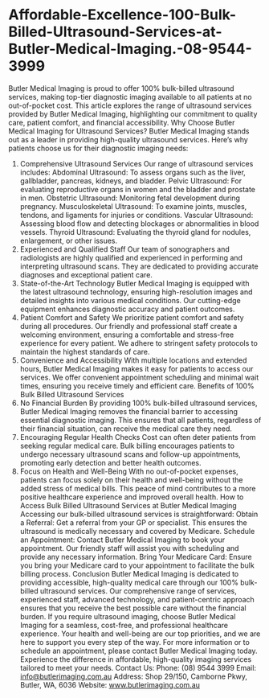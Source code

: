 # Affordable-Excellence-100-Bulk-Billed-Ultrasound-Services-at-Butler-Medical-Imaging.-08-9544-3999
Butler Medical Imaging is proud to offer 100% bulk-billed ultrasound services, making top-tier diagnostic imaging available to all patients at no out-of-pocket cost. This article explores the range of ultrasound services provided by Butler Medical Imaging, highlighting our commitment to quality care, patient comfort, and financial accessibility.
Why Choose Butler Medical Imaging for Ultrasound Services?
Butler Medical Imaging stands out as a leader in providing high-quality ultrasound services. Here’s why patients choose us for their diagnostic imaging needs:
1. Comprehensive Ultrasound Services
Our range of ultrasound services includes:
Abdominal Ultrasound: To assess organs such as the liver, gallbladder, pancreas, kidneys, and bladder.
Pelvic Ultrasound: For evaluating reproductive organs in women and the bladder and prostate in men.
Obstetric Ultrasound: Monitoring fetal development during pregnancy.
Musculoskeletal Ultrasound: To examine joints, muscles, tendons, and ligaments for injuries or conditions.
Vascular Ultrasound: Assessing blood flow and detecting blockages or abnormalities in blood vessels.
Thyroid Ultrasound: Evaluating the thyroid gland for nodules, enlargement, or other issues.
2. Experienced and Qualified Staff
Our team of sonographers and radiologists are highly qualified and experienced in performing and interpreting ultrasound scans. They are dedicated to providing accurate diagnoses and exceptional patient care.
3. State-of-the-Art Technology
Butler Medical Imaging is equipped with the latest ultrasound technology, ensuring high-resolution images and detailed insights into various medical conditions. Our cutting-edge equipment enhances diagnostic accuracy and patient outcomes.
4. Patient Comfort and Safety
We prioritize patient comfort and safety during all procedures. Our friendly and professional staff create a welcoming environment, ensuring a comfortable and stress-free experience for every patient. We adhere to stringent safety protocols to maintain the highest standards of care.
5. Convenience and Accessibility
With multiple locations and extended hours, Butler Medical Imaging makes it easy for patients to access our services. We offer convenient appointment scheduling and minimal wait times, ensuring you receive timely and efficient care.
Benefits of 100% Bulk Billed Ultrasound Services
1. No Financial Burden
By providing 100% bulk-billed ultrasound services, Butler Medical Imaging removes the financial barrier to accessing essential diagnostic imaging. This ensures that all patients, regardless of their financial situation, can receive the medical care they need.
2. Encouraging Regular Health Checks
Cost can often deter patients from seeking regular medical care. Bulk billing encourages patients to undergo necessary ultrasound scans and follow-up appointments, promoting early detection and better health outcomes.
3. Focus on Health and Well-Being
With no out-of-pocket expenses, patients can focus solely on their health and well-being without the added stress of medical bills. This peace of mind contributes to a more positive healthcare experience and improved overall health.
How to Access Bulk Billed Ultrasound Services at Butler Medical Imaging
Accessing our bulk-billed ultrasound services is straightforward:
Obtain a Referral: Get a referral from your GP or specialist. This ensures the ultrasound is medically necessary and covered by Medicare.
Schedule an Appointment: Contact Butler Medical Imaging to book your appointment. Our friendly staff will assist you with scheduling and provide any necessary information.
Bring Your Medicare Card: Ensure you bring your Medicare card to your appointment to facilitate the bulk billing process.
Conclusion
Butler Medical Imaging is dedicated to providing accessible, high-quality medical care through our 100% bulk-billed ultrasound services. Our comprehensive range of services, experienced staff, advanced technology, and patient-centric approach ensures that you receive the best possible care without the financial burden.
If you require ultrasound imaging, choose Butler Medical Imaging for a seamless, cost-free, and professional healthcare experience. Your health and well-being are our top priorities, and we are here to support you every step of the way.
For more information or to schedule an appointment, please contact Butler Medical Imaging today. Experience the difference in affordable, high-quality imaging services tailored to meet your needs.
Contact Us:
Phone: (08) 9544 3999
Email: info@butlerimaging.com.au
Address: Shop 29/150, Camborne Pkwy, Butler, WA, 6036
Website: www.butlerimaging.com.au

